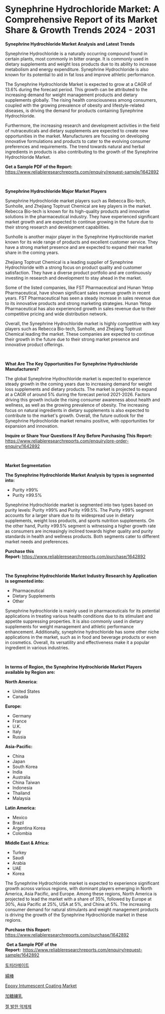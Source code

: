 <p><h1>Synephrine Hydrochloride Market: A Comprehensive Report of its Market Share & Growth Trends 2024 - 2031</h1></p><p><strong>Synephrine Hydrochloride Market Analysis and Latest Trends</strong></p>
<p><p>Synephrine Hydrochloride is a naturally occurring compound found in certain plants, most commonly in bitter orange. It is commonly used in dietary supplements and weight loss products due to its ability to increase metabolism and energy expenditure. Synephrine Hydrochloride is also known for its potential to aid in fat loss and improve athletic performance.</p><p>The Synephrine Hydrochloride Market is expected to grow at a CAGR of 13.6% during the forecast period. This growth can be attributed to the increasing demand for weight management products and dietary supplements globally. The rising health consciousness among consumers, coupled with the growing prevalence of obesity and lifestyle-related diseases, is driving the demand for products containing Synephrine Hydrochloride.</p><p>Furthermore, the increasing research and development activities in the field of nutraceuticals and dietary supplements are expected to create new opportunities in the market. Manufacturers are focusing on developing innovative formulations and products to cater to the evolving consumer preferences and requirements. The trend towards natural and herbal ingredients in products is also contributing to the growth of the Synephrine Hydrochloride Market.</p></p>
<p><strong>Get a Sample PDF of the Report:&nbsp;</strong> <a href="https://www.reliableresearchreports.com/enquiry/request-sample/1642892">https://www.reliableresearchreports.com/enquiry/request-sample/1642892</a></p>
<p>&nbsp;</p>
<p><strong>Synephrine Hydrochloride Major Market Players</strong></p>
<p><p>Synephrine Hydrochloride market players such as Rebecca Bio-tech, Sunholle, and Zhejiang Toptrust Chemical are key players in the market. Rebecca Bio-tech is known for its high-quality products and innovative solutions in the pharmaceutical industry. They have experienced significant market growth and are expected to continue growing in the future due to their strong research and development capabilities.</p><p>Sunholle is another major player in the Synephrine Hydrochloride market known for its wide range of products and excellent customer service. They have a strong market presence and are expected to expand their market share in the coming years.</p><p>Zhejiang Toptrust Chemical is a leading supplier of Synephrine Hydrochloride with a strong focus on product quality and customer satisfaction. They have a diverse product portfolio and are continuously investing in research and development to stay ahead in the market.</p><p>Some of the listed companies, like FST Pharmaceutical and Hunan Yetop Pharmaceutical, have shown significant sales revenue growth in recent years. FST Pharmaceutical has seen a steady increase in sales revenue due to its innovative products and strong marketing strategies. Hunan Yetop Pharmaceutical has also experienced growth in sales revenue due to their competitive pricing and wide distribution network.</p><p>Overall, the Synephrine Hydrochloride market is highly competitive with key players such as Rebecca Bio-tech, Sunholle, and Zhejiang Toptrust Chemical leading the market. These companies are expected to continue their growth in the future due to their strong market presence and innovative product offerings.</p></p>
<p>&nbsp;</p>
<p><strong>What Are The Key Opportunities For Synephrine Hydrochloride Manufacturers?</strong></p>
<p><p>The global Synephrine Hydrochloride market is expected to experience steady growth in the coming years due to increasing demand for weight loss supplements and dietary products. The market is projected to expand at a CAGR of around 5% during the forecast period 2021-2026. Factors driving this growth include the rising consumer awareness about health and wellness, as well as the growing prevalence of obesity. The increasing focus on natural ingredients in dietary supplements is also expected to contribute to the market's growth. Overall, the future outlook for the Synephrine Hydrochloride market remains positive, with opportunities for expansion and innovation.</p></p>
<p><strong>Inquire or Share Your Questions If Any Before Purchasing This Report:</strong> <a href="https://www.reliableresearchreports.com/enquiry/pre-order-enquiry/1642892">https://www.reliableresearchreports.com/enquiry/pre-order-enquiry/1642892</a></p>
<p>&nbsp;</p>
<p><strong>Market Segmentation</strong></p>
<p><strong>The Synephrine Hydrochloride Market Analysis by types is segmented into:</strong></p>
<p><ul><li>Purity ≥99%</li><li>Purity ≥99.5%</li></ul></p>
<p><p>Synephrine Hydrochloride market is segmented into two types based on purity levels: Purity ≥99% and Purity ≥99.5%. The Purity ≥99% segment accounts for a larger share due to its widespread use in dietary supplements, weight loss products, and sports nutrition supplements. On the other hand, Purity ≥99.5% segment is witnessing a higher growth rate as consumers are increasingly inclined towards higher quality and purity standards in health and wellness products. Both segments cater to different market needs and preferences.</p></p>
<p><strong>Purchase this Report:&nbsp;</strong><a href="https://www.reliableresearchreports.com/purchase/1642892">https://www.reliableresearchreports.com/purchase/1642892</a></p>
<p>&nbsp;</p>
<p><strong>The Synephrine Hydrochloride Market Industry Research by Application is segmented into:</strong></p>
<p><ul><li>Pharmaceutical</li><li>Dietary Supplements</li><li>Other</li></ul></p>
<p><p>Synephrine hydrochloride is mainly used in pharmaceuticals for its potential applications in treating various health conditions due to its stimulant and appetite suppressing properties. It is also commonly used in dietary supplements for weight management and athletic performance enhancement. Additionally, synephrine hydrochloride has some other niche applications in the market, such as in food and beverage products or even in cosmetics. Overall, its versatility and effectiveness make it a popular ingredient in various industries.</p></p>
<p>&nbsp;</p>
<p><strong>In terms of Region, the Synephrine Hydrochloride Market Players available by Region are:</strong></p>
<p>
    <p> <strong> North America: </strong>
        <ul>
            <li>United States</li>
            <li>Canada</li>
        </ul>
        </p> 
    <p> <strong> Europe: </strong>
        <ul>
            <li>Germany</li>
            <li>France</li>
            <li>U.K.</li>
            <li>Italy</li>
            <li>Russia</li>
        </ul>
        </p> 
    <p> <strong> Asia-Pacific: </strong>
        <ul>
            <li>China</li>
            <li>Japan</li>
            <li>South Korea</li>
            <li>India</li>
            <li>Australia</li>
            <li>China Taiwan</li>
            <li>Indonesia</li>
            <li>Thailand</li>
            <li>Malaysia</li>
        </ul>
        </p> 
    <p> <strong> Latin America: </strong>
        <ul>
            <li>Mexico</li>
            <li>Brazil</li>
            <li>Argentina Korea</li>
            <li>Colombia</li>
        </ul>
        </p> 
    <p> <strong> Middle East & Africa: </strong>
        <ul>
            <li>Turkey</li>
            <li>Saudi</li>
            <li>Arabia</li>
            <li>UAE</li>
            <li>Korea</li>
        </ul>
    </p>
    </p>
<p><p>The Synephrine Hydrochloride market is expected to experience significant growth across various regions, with dominant players emerging in North America, Asia Pacific, and Europe. Among these regions, North America is projected to lead the market with a share of 35%, followed by Europe at 30%, Asia Pacific at 25%, USA at 5%, and China at 5%. The increasing consumer demand for natural stimulants and weight management products is driving the growth of the Synephrine Hydrochloride market in these regions.</p></p>
<p><strong>Purchase this Report: </strong><a href="https://www.reliableresearchreports.com/purchase/1642892">https://www.reliableresearchreports.com/purchase/1642892</a></p>
<p>&nbsp;<strong>Get a Sample PDF of the Report:&nbsp;&nbsp;</strong><a href="https://www.reliableresearchreports.com/enquiry/request-sample/1642892">https://www.reliableresearchreports.com/enquiry/request-sample/1642892</a></p>
<p><strong></strong></p>
<p><p><a href="https://github.com/fredrickeglers/Market-Research-Report-List-1/blob/main/4209383192359.md">토피라메이트</a></p><p><a href="https://github.com/efcvopdgkdx128/Market-Research-Report-List-1/blob/main/2024688192543.md">綿棒</a></p><p><a href="https://issuu.com/reportprime-2/docs/epoxy-intumescent-coating-market-size-2030.pptx">Epoxy Intumescent Coating Market</a></p><p><a href="https://github.com/hwbcz413288296/Market-Research-Report-List-1/blob/main/3450541192544.md">加糖練乳</a></p><p><a href="https://github.com/bunxhcci35271755/Market-Research-Report-List-1/blob/main/2662275192358.md">젤 발한 억제제</a></p></p>